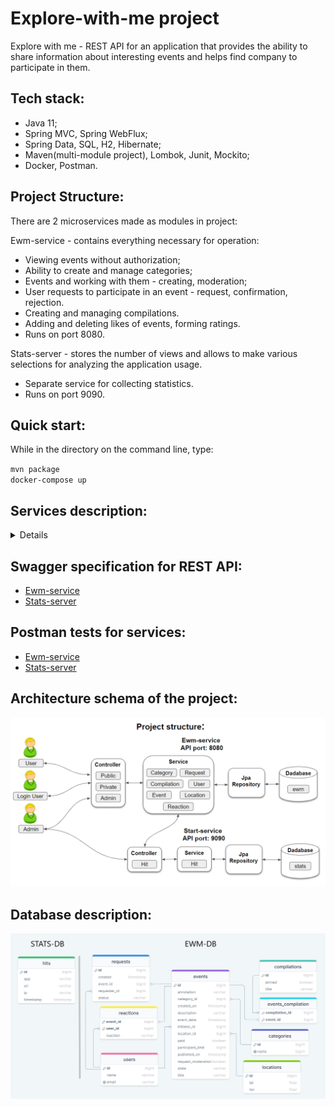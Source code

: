 # Explore-with-me project
Explore with me - REST API for an application that provides the ability to share information about interesting events and helps find company to participate in them.

## Tech stack:
- Java 11;
- Spring MVC, Spring WebFlux;
- Spring Data, SQL, H2, Hibernate;
- Maven(multi-module project), Lombok, Junit, Mockito;
- Docker, Postman.

## Project Structure:
There are 2 microservices made as modules in project:

Ewm-service - contains everything necessary for operation:
- Viewing events without authorization;
- Ability to create and manage categories;
- Events and working with them - creating, moderation;
- User requests to participate in an event - request, confirmation, rejection.
- Creating and managing compilations.
- Adding and deleting likes of events, forming ratings. 
- Runs on port 8080.

Stats-server - stores the number of views and allows to make various selections for analyzing the application usage.
- Separate service for collecting statistics.
- Runs on port 9090.

## Quick start:
While in the directory on the command line, type:

`mvn package`  
`docker-compose up`

## Services description:
<details>

__The ewm-service, assigned port: 8080__

>__Public (available to all users)__
> - API for working with events
> - API for working with categories
> 
>__Private (available only to registered users)__
> - API for working with events
> - API for working with requests of the current user to participate in events
> - API for working with ratings
>
>__Administrative (available only to project administrator)__
> - API for working with events
> - API for working with categories
> - API for working with users
> - API for working with event compilations

__Statistics service, assigned port: 9090__

>__Administrative (available only to the project administrator)__
> - API for working with visit statistics

__The _Ratings_ feature is included in the ewm-service__
> - Sorting events by rating
> - The ability to like/dislike an event
> - Only Published events can be rated
> - Only users with confirmed participation can change the rating
> - When the rating of an event is changed, the rating of the event creator is also changed
> - When viewing events publicly, the data of the event creator is hidden.
> - Event creators cannot rate their own events
</details>

## Swagger specification for REST API:
- [Ewm-service](ewm-main-service-spec.json)
- [Stats-server](ewm-stats-service-spec.json)

## Postman tests for services:
- [Ewm-service](postman/ewm-main-service.json)
- [Stats-server](postman/ewm-stat-service.json)

## Architecture schema of the project:
![Architecture schema](images/Architecture%20schema.PNG)

## Database description:
![ER diagram](images/ER%20diagram.png)
